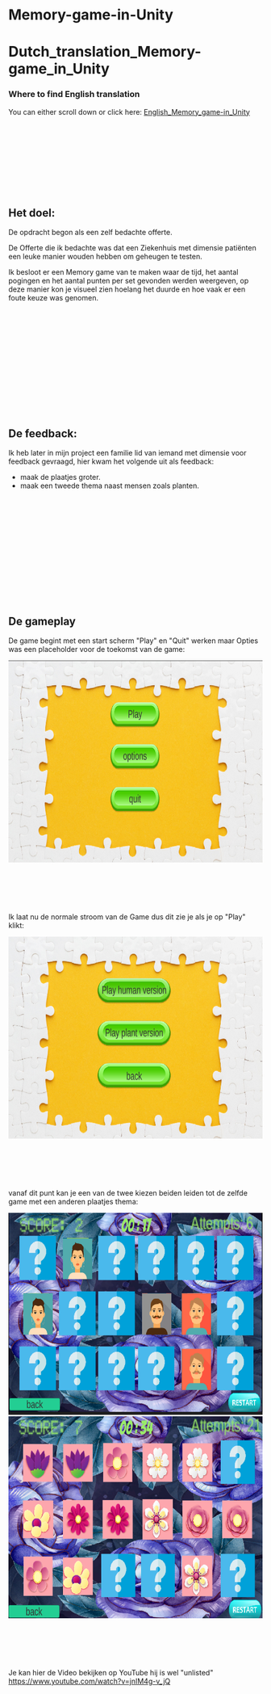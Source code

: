 # Memory-game-in-Unity




# Dutch_translation_Memory-game_in_Unity






### Where to find English translation

You can either scroll down or click here: [English_Memory_game-in_Unity](#English_translation_Memory-game_in_Unity)

<br><br><br><br><br><br><br><br>









## Het doel:

De opdracht begon als een zelf bedachte offerte.

De Offerte die ik bedachte was dat een Ziekenhuis met dimensie patiënten een leuke manier wouden hebben om geheugen te testen.

Ik besloot er een Memory game van te maken waar de tijd, het aantal pogingen en het aantal punten per set gevonden werden weergeven, op deze manier kon je visueel zien hoelang het duurde en hoe vaak er een foute keuze was genomen.

<br><br><br><br><br><br><br><br><br><br><br><br>









## De feedback:

Ik heb later in mijn project een familie lid van iemand met dimensie voor feedback gevraagd, hier kwam het volgende uit als feedback:
- maak de plaatjes groter.
- maak een tweede thema naast mensen zoals planten.

<br><br><br><br><br><br><br><br><br><br><br><br>



## De gameplay

De game begint met een start scherm "Play" en "Quit" werken maar Opties was een placeholder voor de toekomst van de game:

<img width="600" height="400" src="images/startscreen1.png" alt="image">

<br><br><br><br>

Ik laat nu de normale stroom van de Game dus dit zie je als je op "Play" klikt:

<img width="600" height="400" src="images/startscreen2.png" alt="image">

<br><br><br><br>

vanaf dit punt kan je een van de twee kiezen beiden leiden tot de zelfde game met een anderen plaatjes thema:

<img width="600" height="400" src="images/Humanversiongameplay1.png" alt="image">
<img width="600" height="400" src="images/Plantversiongameplay1.png" alt="image">

<br><br><br><br>

Je kan hier de Video bekijken op YouTube hij is wel "unlisted" https://www.youtube.com/watch?v=jnIM4g-v_jQ


<br><br><br><br><br><br><br><br><br><br><br><br>